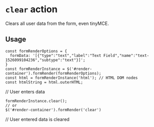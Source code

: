 # `clear` action

Clears all user data from the form, even tinyMCE.

## Usage
<pre><code class="js">const formRenderOptions = {
  formData: '[{"type":"text","label":"Text Field","name":"text-1526099104236","subtype":"text"}]';
}
const formRenderInstance = $('#render-container').formRender(formRenderOptions);
const html = formRenderInstance('html'); // HTML DOM nodes
const htmlString = html.outerHTML;
</code></pre>
// User enters data
<pre><code class="js">formRenderInstance.clear();
// or
$('#render-container').formRender('clear')</code></pre>
// User entered data is cleared
